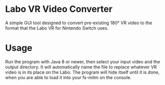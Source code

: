 # Labo VR Video Converter 
A simple GUI tool designed to convert pre-existing 180° VR video to the format that the Labo VR for Nintendo Switch uses.

# Usage
Run the program with Java 8 or newer, then select your input video and the output directory. It will automatically name the file to replace whatever VR video is in its place on the Labo. The program will hide itself until it is done, when you are able to load it into your fs-mitm on the console.
